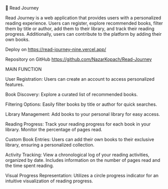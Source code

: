📖 Read Journey

Read Journey is a web application that provides users with a personalized reading experience. Users can register, explore recommended books, filter them by title or author, add them to their library, and track their reading progress. Additionally, users can contribute to the platform by adding their own books.

Deploy on https://read-journey-nine.vercel.app/

Repository on GitHub https://github.com/NazarKopach/Read-Journey

MAIN FUNCTION

User Registration:
Users can create an account to access personalized features.

Book Discovery:
Explore a curated list of recommended books.

Filtering Options:
Easily filter books by title or author for quick searches.

Library Management:
Add books to your personal library for easy access.

Reading Progress:
Track your reading progress for each book in your library.
Monitor the percentage of pages read.

Custom Book Entries:
Users can add their own books to their exclusive library, ensuring a personalized collection.

Activity Tracking:
View a chronological log of your reading activities, organized by date.
Includes information on the number of pages read and the time spent reading.

Visual Progress Representation:
Utilizes a circle progress indicator for an intuitive visualization of reading progress.

